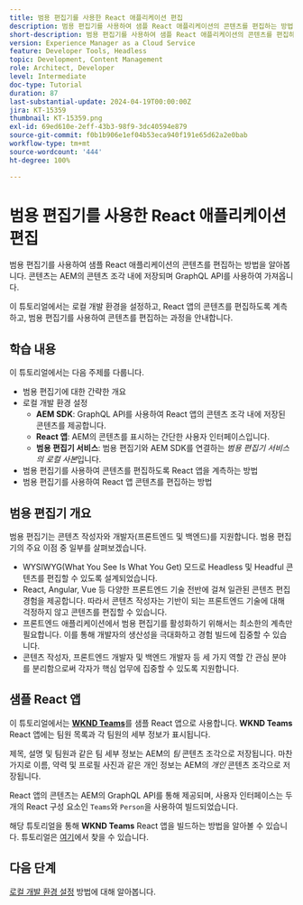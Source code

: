 ```yaml
---
title: 범용 편집기를 사용한 React 애플리케이션 편집
description: 범용 편집기를 사용하여 샘플 React 애플리케이션의 콘텐츠를 편집하는 방법을 알아봅니다.
short-description: 범용 편집기를 사용하여 샘플 React 애플리케이션의 콘텐츠를 편집하는 방법을 알아봅니다. 콘텐츠는 AEM의 콘텐츠 조각 내에 저장되며 GraphQL API를 사용하여 가져옵니다.
version: Experience Manager as a Cloud Service
feature: Developer Tools, Headless
topic: Development, Content Management
role: Architect, Developer
level: Intermediate
doc-type: Tutorial
duration: 87
last-substantial-update: 2024-04-19T00:00:00Z
jira: KT-15359
thumbnail: KT-15359.png
exl-id: 69ed610e-2eff-43b3-98f9-3dc40594e879
source-git-commit: f0b1b906e1ef04b53eca940f191e65d62a2e0bab
workflow-type: tm+mt
source-wordcount: '444'
ht-degree: 100%

---
```


# 범용 편집기를 사용한 React 애플리케이션 편집

범용 편집기를 사용하여 샘플 React 애플리케이션의 콘텐츠를 편집하는 방법을 알아봅니다. 콘텐츠는 AEM의 콘텐츠 조각 내에 저장되며 GraphQL API를 사용하여 가져옵니다.

이 튜토리얼에서는 로컬 개발 환경을 설정하고, React 앱의 콘텐츠를 편집하도록 계측하고, 범용 편집기를 사용하여 콘텐츠를 편집하는 과정을 안내합니다.

## 학습 내용

이 튜토리얼에서는 다음 주제를 다룹니다.

- 범용 편집기에 대한 간략한 개요
- 로컬 개발 환경 설정
   - **AEM SDK**: GraphQL API를 사용하여 React 앱의 콘텐츠 조각 내에 저장된 콘텐츠를 제공합니다.
   - **React 앱**: AEM의 콘텐츠를 표시하는 간단한 사용자 인터페이스입니다.
   - **범용 편집기 서비스**: 범용 편집기와 AEM SDK를 연결하는 _범용 편집기 서비스의 로컬 사본_&#x200B;입니다.
- 범용 편집기를 사용하여 콘텐츠를 편집하도록 React 앱을 계측하는 방법
- 범용 편집기를 사용하여 React 앱 콘텐츠를 편집하는 방법


## 범용 편집기 개요

범용 편집기는 콘텐츠 작성자와 개발자(프론트엔드 및 백엔드)를 지원합니다. 범용 편집기의 주요 이점 중 일부를 살펴보겠습니다.

- WYSIWYG(What You See Is What You Get) 모드로 Headless 및 Headful 콘텐츠를 편집할 수 있도록 설계되었습니다.
- React, Angular, Vue 등 다양한 프론트엔드 기술 전반에 걸쳐 일관된 콘텐츠 편집 경험을 제공합니다. 따라서 콘텐츠 작성자는 기반이 되는 프론트엔드 기술에 대해 걱정하지 않고 콘텐츠를 편집할 수 있습니다.
- 프론트엔드 애플리케이션에서 범용 편집기를 활성화하기 위해서는 최소한의 계측만 필요합니다. 이를 통해 개발자의 생산성을 극대화하고 경험 빌드에 집중할 수 있습니다.
- 콘텐츠 작성자, 프론트엔드 개발자 및 백엔드 개발자 등 세 가지 역할 간 관심 분야를 분리함으로써 각자가 핵심 업무에 집중할 수 있도록 지원합니다.


## 샘플 React 앱

이 튜토리얼에서는 [**WKND Teams**](https://github.com/adobe/aem-guides-wknd-graphql/tree/main/basic-tutorial#react-app---basic-tutorial---teampersons)를 샘플 React 앱으로 사용합니다. **WKND Teams** React 앱에는 팀원 목록과 각 팀원의 세부 정보가 표시됩니다.

제목, 설명 및 팀원과 같은 팀 세부 정보는 AEM의 _팀_ 콘텐츠 조각으로 저장됩니다. 마찬가지로 이름, 약력 및 프로필 사진과 같은 개인 정보는 AEM의 _개인_ 콘텐츠 조각으로 저장됩니다.

React 앱의 콘텐츠는 AEM의 GraphQL API를 통해 제공되며, 사용자 인터페이스는 두 개의 React 구성 요소인 `Teams`와 `Person`을 사용하여 빌드되었습니다.

해당 튜토리얼을 통해 **WKND Teams** React 앱을 빌드하는 방법을 알아볼 수 있습니다. 튜토리얼은 [여기](https://experienceleague.adobe.com/ko/docs/experience-manager-learn/getting-started-with-aem-headless/graphql/multi-step/overview)에서 찾을 수 있습니다.

## 다음 단계

[로컬 개발 환경 설정](./local-development-setup.md) 방법에 대해 알아봅니다.
